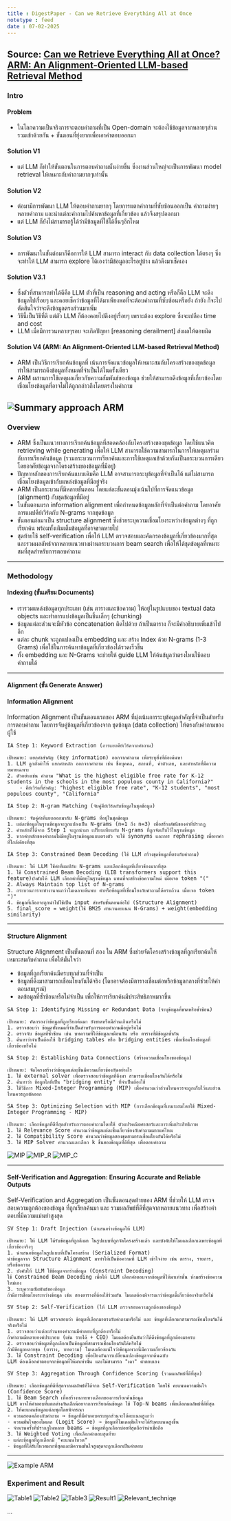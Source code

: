 ```yaml
---
title : DigestPaper - Can we Retrieve Everything All at Once
notetype : feed
date : 07-02-2025
---
```


## Source: [Can we Retrieve Everything All at Once? ARM: An Alignment-Oriented LLM-based Retrieval Method](https://arxiv.org/abs/2501.18539)


### Intro
#### Problem
- ในโลกความเป็นจริงการจะตอบคำถามที่เป็น Open-domain จะต้องใช้ข้อมูลจากหลายๆส่วนรวมเข้าด้วยกัน + ขั้นตอนที่ยุ่งยากเพื่อเอาคำตอบออกมา

#### Solution V1
- แต่ LLM ก็ทำให้ขั้นตอนในการตอบคำถามนั้นง่ายขึ้น ซึ่งงานส่วนใหญ่จะเป็นการพัฒนา model retrieval ให้เหมาะกับคำถามยากๆเท่านั้น

#### Solution V2
- ต่อมามีการพัฒนา LLM ให้ตอบคำถามยากๆ โดยการแตกคำถามที่ซับซ้อนออกเป็น คำถามง่ายๆ หลายคำถาม และนำแต่ละคำถามไปค้นหาข้อมูลที่เกี่ยวข้อง แล้วจึงสรุปออกมา 
- แต่ LLM ก็ยังไม่สามารถรู้ได้ว่ามีข้อมูลที่ใช้ได้อื่นๆอีกไหม

#### Solution V3
- การพัฒนาในขั้นต่อมาก็คือการให้ LLM สามารถ interact กับ data collection ได้ตรงๆ ซึ่งจะทำให้ LLM สามารถ explore ได้เองว่ามีข้อมูลอะไรอยู่บ้าง แล้วดึงมาเช็คเอง

#### Solution V3.1
- ซึ่งตัวที่สามารถทำได้ดีคือ LLM ตัวที่เป็น reasoning and acting หรือก็คือ LLM จะดึงข้อมูลไปเรื่อยๆ และคอยเช็คว่าข้อมูลที่ได้มาเพียงพอที่จะต้อบคำถามที่ซับซ้อนหรือยัง ถ้ายัง ก็จะไปตัดสินใจว่าจะดึงข้อมูลตรงส่วนมาเพิ่ม
- วิธีนี้เป็นวิธีที่ดี แต่ตัว LLM ก็ต้องคอยไปดึงอยู่เรื่อยๆ เพราะต้อง explore ซึ่งจะเปลือง time and cost
- LLM เมื่อมีการวนหลายๆรอบ จะเกิดปัญหา [reasoning derailment] ส่งผลให้ตอบผิด

#### Solution V4 (ARM: An Alignment-Oriented LLM-based Retrieval Method)
- ARM เป็นวิธีการเรียกค้นข้อมูลที่ เน้นการจัดแนวข้อมูลให้เหมาะสมกับโครงสร้างของชุดข้อมูล ทำให้สามารถดึงข้อมูลทั้งหมดที่จำเป็นได้ในครั้งเดียว
- ARM ผสานการใช้เหตุผลเกี่ยวกับความสัมพันธ์ของข้อมูล ช่วยให้สามารถดึงข้อมูลที่เกี่ยวข้องโดยเชื่อมโยงข้อมูลที่อาจไม่ได้ถูกกล่าวถึงโดยตรงในคำถาม

![Summary approach ARM](/assets/img/Other/Knowledge/ARM_RAG.avif) 
---

### Overview

- ARM ซึ่งเป็นแนวทางการเรียกค้นข้อมูลที่สอดคล้องกับโครงสร้างของชุดข้อมูล โดยใช้แนวคิด retrieving while generating เพื่อให้ LLM สามารถใช้ความสามารถในการให้เหตุผลร่วมกับการเรียกค้นข้อมูล (รวมกระบวนการเรียกค้นและการใช้เหตุผลเข้าด้วยกันเป็นกระบวนการเดียว โดยอาศัยข้อมูลจากโครงสร้างของข้อมูลที่มีอยู่)
- ปัญหาหลักของการเรียกค้นแบบเดิมคือ LLM อาจสามารถระบุข้อมูลที่จำเป็นได้ แต่ไม่สามารถเชื่อมโยงข้อมูลเข้ากับแหล่งข้อมูลที่มีอยู่จริง
- ARM เป็นกระบวนที่มีหลายขั้นตอน โดยแต่ละขั้นตอนมุ่งเน้นไปที่การจัดแนวข้อมูล (alignment) กับชุดข้อมูลที่มีอยู่
- ในขั้นตอนแรก information alignment เพื่อกำหนดข้อมูลหลักที่จำเป็นต่อคำถาม โดยอาศัยการแมปคีย์เวิร์ดกับ N-grams จากชุดข้อมูล
- ขั้นตอนต่อมาเป็น structure alignment ซึ่งช่วยระบุความเชื่อมโยงระหว่างข้อมูลต่างๆ ที่ถูกเรียกค้น พร้อมทั้งเติมเต็มข้อมูลที่อาจขาดหายไป
- สุดท้ายใช้ self-verification เพื่อให้ LLM ตรวจสอบและคัดกรองข้อมูลที่เกี่ยวข้องมากที่สุด และรวมผลลัพธ์จากหลายแนวทางผ่านกระบวนการ beam search เพื่อให้ได้ชุดข้อมูลที่เหมาะสมที่สุดสำหรับการตอบคำถาม
---

### Methodology
#### Indexing (ขั้นเตรียม Documents)
- เรารวมแหล่งข้อมูลทุกประเภท (เช่น ตารางและข้อความ) ให้อยู่ในรูปแบบของ textual data objects และทำการแบ่งข้อมูลเป็นชิ้นเล็กๆ (chunking)
- ข้อมูลแต่ละส่วนจะมีหัวข้อ concatenation ติดไปด้วย ถ้าเป็นตาราง ก็จะมีคำอธิบายเพิ่มเข้าไปอีก
- แต่ละ chunk จะถูกแปลงเป็น embedding และ สร้าง Index ด้วย N-grams (1-3 Grams) เพื่อใช้ในการค้นหาข้อมูลที่เกี่ยวข้องได้รวดเร็วขึ้น
- ทั้ง embedding และ N-Grams จะช่วยให้ guide LLM ให้ค้นข้มูลว่าตรงไหนใช้ตอบคำถามได้
---

#### Alignment (ขั้น Generate Answer)
#### Information Alignment
Information Alignment เป็นขั้นตอนแรกของ ARM ที่มุ่งเน้นการระบุข้อมูลสำคัญที่จำเป็นสำหรับการตอบคำถาม โดยการจับคู่ข้อมูลที่เกี่ยวข้องจาก ชุดข้อมูล (data collection) ให้ตรงกับคำถามของผู้ใช้

`IA Step 1: Keyword Extraction (การแยกคีย์เวิร์ดจากคำถาม)`
```
เป้าหมาย: แยกคำสำคัญ (key information) ออกจากคำถาม เพื่อระบุสิ่งที่ต้องค้นหา
1. LLM ถูกตั้งค่าให้ แยกคำหลัก ออกจากคำถาม เช่น ชื่อบุคคล, สถานที่, ค่าตัวเลข, และคำหลักที่มีความหมายเฉพาะ
2. ตัวอย่างเช่น คำถาม "What is the highest eligible free rate for K-12 students in the schools in the most populous county in California?"
    - คีย์เวิร์ดที่สำคัญ: "highest eligible free rate", "K-12 students", "most populous county", "California"
```

`IA Step 2: N-gram Matching (จับคู่คีย์เวิร์ดกับข้อมูลในชุดข้อมูล)`
```
เป้าหมาย: จับคู่คำที่แยกออกมากับ N-grams ที่อยู่ในชุดข้อมูล
1. แต่ละข้อมูลในฐานข้อมูลจะถูกแปลงเป็น N-grams (n=1 ถึง n=3) เพื่อสร้างดัชนีของคำที่ปรากฏ
2. คำหลักที่ได้จาก Step 1 จะถูกนำมา เปรียบเทียบกับ N-grams ที่ถูกจัดเก็บไว้ในฐานข้อมูล
3. หากคำหลักของคำถามไม่มีอยู่ในฐานข้อมูลแบบตรงตัว จะใช้ synonyms และการ rephrasing เพื่อหาคำที่ใกล้เคียงที่สุด
```

`IA Step 3: Constrained Beam Decoding (ใช้ LLM สร้างชุดข้อมูลที่ตรงกับคำถาม)`
```
เป้าหมาย: ให้ LLM ใช้คำที่แมปกับ N-grams และเลือกข้อมูลที่เกี่ยวข้องมากที่สุด
1. ใช้ Constrained Beam Decoding (LIB transformers support this feature)บังคับให้ LLM เลือกคำที่มีอยู่ในฐานข้อมูล แทนที่จะสร้างข้อความใหม่ เมื่อเจอ token "("
2. Always Maintain top list of N-grams 
3. กระบวนการจะทำงานจนกว่าโมเดลจะค้นพบ คำหรือข้อมูลที่เชื่อมโยงกับคำถามได้ครบถ้วน เมื่อเจอ token ")"
4. ข้อมูลที่เลือกจะถูกนำไปใช้เป็น input สำหรับขั้นตอนต่อไป (Structure Alignment)
5. final_score = weight(ใช้ BM25 คำนวนคะแนน N-Grams) + weight(embedding similarity)  
```
---

#### Structure Alignment
Structure Alignment เป็นขั้นตอนที่ สอง ใน ARM ซึ่งช่วยจัดโครงสร้างข้อมูลที่ถูกเรียกค้นให้เหมาะสมกับคำถาม เพื่อให้มั่นใจว่า
- ข้อมูลที่ถูกเรียกค้นมีครบทุกส่วนที่จำเป็น
- ข้อมูลที่ดึงมาสามารถเชื่อมโยงกันได้จริง (โดยอาจต้องมีตารางเชื่อมต่อหรือข้อมูลกลางที่ช่วยให้คำตอบสมบูรณ์)
- ลดข้อมูลที่ซ้ำซ้อนหรือไม่จำเป็น เพื่อให้การเรียกค้นมีประสิทธิภาพมากขึ้น

`SA Step 1: Identifying Missing or Redundant Data (ระบุข้อมูลที่ขาดหรือซ้ำซ้อน)`
```
เป้าหมาย: คัดกรองว่าข้อมูลที่ถูกเรียกค้นมา ยังขาดหรือมีส่วนเกินหรือไม่
1. ตรวจสอบว่า ข้อมูลทั้งหมดที่จำเป็นสำหรับการตอบคำถามมีอยู่หรือไม่
2. ตรวจจับ ข้อมูลที่ซ้ำซ้อน เช่น บทความที่ให้ข้อมูลเหมือนกัน หรือ ตารางที่มีข้อมูลซ้ำกัน
3. ค้นหาว่าจำเป็นต้องใช้ bridging tables หรือ bridging entities เพื่อเชื่อมโยงข้อมูลที่เกี่ยวข้องหรือไม่
```

`SA Step 2: Establishing Data Connections (สร้างความเชื่อมโยงของข้อมูล)`
```
เป้าหมาย: จัดโครงสร้างว่าข้อมูลแต่ละชิ้นมีความเกี่ยวข้องกันอย่างไร
1. ใช้ external solver เพื่อตรวจสอบว่าข้อมูลที่ดึงมา สามารถเชื่อมโยงกันได้หรือไม่
2. ค้นหาว่า ข้อมูลใดที่เป็น "bridging entity" ที่จำเป็นต้องใช้
3. ใช้วิธีการ Mixed-Integer Programming (MIP) เพื่อคำนวณว่าส่วนไหนควรจะถูกเก็บไว้และส่วนไหนควรถูกตัดออก
```

`SA Step 3: Optimizing Selection with MIP (การเลือกข้อมูลที่เหมาะสมโดยใช้ Mixed-Integer Programming - MIP)`
```
เป้าหมาย: เลือกข้อมูลที่ดีที่สุดสำหรับการตอบคำถามโดยใช้ ตัวแปรคณิตศาสตร์และการเพิ่มประสิทธิภาพ
1. ใช้ Relevance Score คำนวณว่าข้อมูลแต่ละชิ้นเกี่ยวข้องกับคำถามมากแค่ไหน
2. ใช้ Compatibility Score คำนวณว่าข้อมูลสองชุดสามารถเชื่อมโยงกันได้หรือไม่
3. ใช้ MIP Solver คำนวณและเลือก k ชิ้นของข้อมูลที่ดีที่สุด เพื่อตอบคำถาม
```

![MIP](/assets/img/Other/Knowledge/MIP.avif) 
![MIP_R](/assets/img/Other/Knowledge/MIP_R.avif) 
![MIP_C](/assets/img/Other/Knowledge/MIP_C.avif) 



---

#### Self-Verification and Aggregation: Ensuring Accurate and Reliable Outputs
Self-Verification and Aggregation เป็นขั้นตอนสุดท้ายของ ARM ที่ช่วยให้ LLM ตรวจสอบความถูกต้องของข้อมูล ที่ถูกเรียกค้นมา และ รวมผลลัพธ์ที่ดีที่สุดจากหลายแนวทาง เพื่อสร้างคำตอบที่มีความแม่นยำสูงสุด

`SV Step 1: Draft Injection (นำเสนอร่างข้อมูลให้ LLM)`
```
เป้าหมาย: ให้ LLM ได้รับข้อมูลที่ถูกดึงมา ในรูปแบบที่ถูกจัดโครงสร้างแล้ว และบังคับให้โมเดลเลือกเฉพาะข้อมูลที่เกี่ยวข้องจริงๆ
1. นำเสนอข้อมูลในรูปแบบที่เป็นโครงสร้าง (Serialized Format) 
นำข้อมูลจาก Structure Alignment มาทำให้เป็นข้อความที่ LLM เข้าใจง่าย เช่น ตาราง, รายการ, หรือข้อความ
2. บังคับให้ LLM ใช้ข้อมูลจากร่างข้อมูล (Constraint Decoding)
ใช้ Constrained Beam Decoding เพื่อให้ LLM เลือกคำตอบจากข้อมูลที่ให้มาเท่านั้น ห้ามสร้างข้อความใหม่เอง
3. ระบุความสัมพันธ์ของข้อมูล
ถ้ามีการเชื่อมโยงระหว่างข้อมูล เช่น สองตารางที่ต้องใช้ร่วมกัน โมเดลต้องพิจารณาว่าข้อมูลนี้เกี่ยวข้องจริงหรือไม่
```

`SV Step 2: Self-Verification (ให้ LLM ตรวจสอบความถูกต้องของข้อมูล)`
```
เป้าหมาย: ให้ LLM ตรวจสอบว่า ข้อมูลที่เลือกมาตรงกับคำถามหรือไม่ และ ข้อมูลที่เลือกมาสามารถเชื่อมโยงกันได้จริงหรือไม่
1. ตรวจสอบว่าแต่ละส่วนของคำถามมีคำตอบที่ถูกต้องหรือไม่
ถ้าคำถามมีหลายองค์ประกอบ (เช่น รายได้ + CEO) โมเดลต้องยืนยันว่าได้ดึงข้อมูลที่ถูกต้องมาครบ
2. ตรวจสอบว่าข้อมูลที่ถูกเลือกเป็นข้อมูลที่สามารถเชื่อมโยงกันได้หรือไม่
ถ้ามีข้อมูลหลายชุด (ตาราง, บทความ) โมเดลต้องแน่ใจว่าข้อมูลพวกนี้มีความเกี่ยวข้องกัน
3. ใช้ Constraint Decoding เพื่อป้องกันการเปลี่ยนแปลงข้อมูลจากต้นฉบับ
LLM ต้องเลือกคำตอบจากข้อมูลที่ให้มาเท่านั้น และไม่สามารถ "เดา" คำตอบเอง
```

`SV Step 3: Aggregation Through Confidence Scoring (รวมผลลัพธ์ที่ดีที่สุด)`
```
เป้าหมาย: เลือกข้อมูลที่ดีที่สุดจากผลลัพธ์ที่ได้จาก Self-Verification โดยใช้ คะแนนความมั่นใจ (Confidence Score)
1. ใช้ Beam Search เพื่อสร้างหลายทางเลือกของการเรียกค้นข้อมูล
LLM อาจให้คำตอบที่แตกต่างกันเล็กน้อยจากการเรียกค้นข้อมูล ใช้ Top-N beams เพื่อเลือกผลลัพธ์ที่ดีที่สุด
2. ให้คะแนนข้อมูลแต่ละชุดโดยพิจารณา
- ความสอดคล้องกับคำถาม → ข้อมูลที่มีคำตอบครบทุกส่วนจะได้คะแนนสูงกว่า
- ความมั่นใจของโมเดล (Logit Score) → ข้อมูลที่โมเดลมั่นใจจะได้รับคะแนนสูงขึ้น
- จำนวนครั้งที่ปรากฏในหลาย beams → ข้อมูลที่ถูกเลือกบ่อยที่สุดถือว่าน่าเชื่อถือ
3. ใช้ Weighted Voting เพื่อเลือกคำตอบสุดท้าย
- แต่ละข้อมูลที่ถูกเลือกมี "คะแนนโหวต"
- ข้อมูลที่ได้รับโหวตมากที่สุดและมีความมั่นใจสูงสุดจะถูกเลือกเป็นคำตอบ
```
---


![Example ARM](/assets/img/Other/Knowledge/example.avif) 

### Experiment and Result


![Table1](/assets/img/Other/Knowledge/table1.avif) 
![Table2](/assets/img/Other/Knowledge/table2.avif) 
![Table3](/assets/img/Other/Knowledge/table3.avif) 
![Result1](/assets/img/Other/Knowledge/result1.avif) 
![Relevant_techniqe](/assets/img/Other/Knowledge/relevant_techniqe.avif) 

...